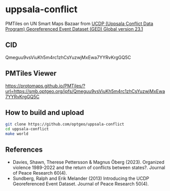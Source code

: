 # uppsala-conflict
PMTiles on UN Smart Maps Bazaar from [UCDP (Uppsala Conflict Data Program) Georeferenced Event Dataset (GED) Global version 23.1](https://ucdp.uu.se/downloads/index.html#ged_global)

## CID
Qmeguu9vsViuKh5m4rc1zhCsYuzwjMxEwa7YYRvKrgGQ5C

## PMTiles Viewer
https://protomaps.github.io/PMTiles/?url=https://smb.optgeo.org/ipfs/Qmeguu9vsViuKh5m4rc1zhCsYuzwjMxEwa7YYRvKrgGQ5C

## How to build and upload
```zsh
git clone https://github.com/optgeo/uppsala-conflict
cd uppsala-conflict
make world
```
## References
- Davies, Shawn, Therese Pettersson & Magnus Öberg (2023). Organized violence 1989-2022 and the return of conflicts between states?. Journal of Peace Research 60(4).
- Sundberg, Ralph and Erik Melander (2013) Introducing the UCDP Georeferenced Event Dataset. Journal of Peace Research 50(4).
